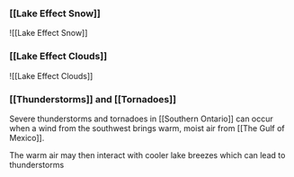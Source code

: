 ### [[Lake Effect Snow]]
![[Lake Effect Snow]]

### [[Lake Effect Clouds]]
![[Lake Effect Clouds]]

### [[Thunderstorms]] and [[Tornadoes]]
Severe thunderstorms and tornadoes in [[Southern Ontario]] can occur when a wind from the southwest brings warm, moist air from [[The Gulf of Mexico]].

The warm air may then interact with cooler lake breezes which can lead to thunderstorms